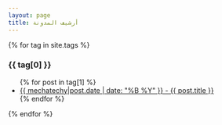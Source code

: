 ```yaml
---
layout: page
title: أرشيف المدونة
---
```


{% for tag in site.tags %}
  <h3>{{ tag[0] }}</h3>
  <ul>
    {% for post in tag[1] %}
      <li><a href="{{ post.url }}">{{ mechatechy|post.date | date: "%B %Y" }} - {{ post.title }}</a></li>
    {% endfor %}
  </ul>
{% endfor %}
